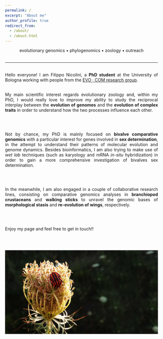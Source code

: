 ```yaml
---
permalink: /
excerpt: "About me"
author_profile: true
redirect_from: 
  - /about/
  - /about.html
---
```


<div style="text-align: center">
evolutionary genomics • phylogenomics • zoology • outreach
</div>

<br />

---

<br />

<div style="text-align: justify">
  Hello everyone! I am Filippo Nicolini, a <b>PhD student</b> at the University of Bologna working with people from the <a href="https://sites.google.com/view/evo-com-unibo/home">EVO · COM research group</a>.
  
  <br />
  <br />
  
  My main scientific interest regards evolutionary zoology and, within my PhD, I would really love to improve my ability to study the reciprocal interplay between the <b>evolution of genomes</b> and the <b>evolution of complex traits</b> in order to understand how the two processes influence each other.
  
  <br />
  <br />
  
  Not by chance, my PhD is mainly focused on <b>bivalve comparative genomics</b> with a particular interest for genes involved in <b>sex determination</b>, in the attempt to understand their patterns of molecular evolution and genome dynamics. Besides bioinformatics, I am also trying to make use of <i>wet lab</i> techniques (such as karyology and mRNA <i>in-situ</i> hybridization) in order to gain a more comprehensive investigation of bivalves sex determination.
  
  <br />
  <br />
  
  In the meanwhile, I am also engaged in a couple of collaborative research lines, consisting on comparative genomics analyses in <b>branchiopod crustaceans</b> and <b>walking sticks</b> to unravel the genomic bases of <b>morphological stasis</b> and <b>re-evolution of wings</b>, respectively.
  
  <br />
  <br />

  Enjoy my page and feel free to get in touch!!

  <br />
  <br />
</div>

![homepic](/images/homepic_reduced.jpg)